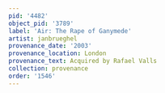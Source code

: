 ```yaml
---
pid: '4482'
object_pid: '3789'
label: 'Air: The Rape of Ganymede'
artist: janbrueghel
provenance_date: '2003'
provenance_location: London
provenance_text: Acquired by Rafael Valls
collection: provenance
order: '1546'
---
```

